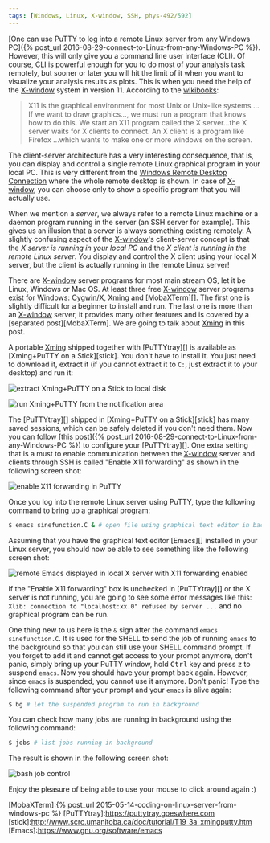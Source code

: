 ```yaml
---
tags: [Windows, Linux, X-window, SSH, phys-492/592]
---
```


[One can use PuTTY to log into a remote Linux server from any Windows PC]({% 
post_url 2016-08-29-connect-to-Linux-from-any-Windows-PC %}). However, this 
will only give you a command line user interface (CLI). Of course, CLI is 
powerful enough for you to do most of your analysis task remotely, but sooner 
or later you will hit the limit of it when you want to visualize your analysis 
results as plots. This is when you need the help of the [X-window][] system in 
version 11. According to the [wikibooks][X-window]:

> X11 is the graphical environment for most Unix or Unix-like systems ... If 
> we want to draw graphics..., we must run a program that knows how to do 
> this. We start an X11 program called the X server...the X server waits for X 
> clients to connect. An X client is a program like Firefox ...which wants to 
> make one or more windows on the screen.

The client-server architecture has a very interesting consequence, that is, 
you can display and control a single remote Linux graphical program in your 
local PC. This is very different from the [Windows Remote Desktop 
Connection][RDC] where the whole remote desktop is shown. In case of 
[X-window][], you can choose only to show a specific program that you will 
actually use.

When we mention a *server*, we always refer to a remote Linux machine or a 
daemon program running in the server (an SSH server for example). This gives 
us an illusion that a server is always something existing remotely. A slightly 
confusing aspect of the [X-window][]'s client-server concept is that the *X 
server is running in your local PC* and the *X client is running in the remote 
Linux server*. You display and control the X client using your local X server, 
but the client is actually running in the remote Linux server!

There are [X-window][] server programs for most main stream OS, let it be 
Linux, Windows or Mac OS. At least three free [X-window][] server programs 
exist for Windows: [Cygwin/X][], [Xming][] and [MobaXTerm][]. The first one is 
slightly difficult for a beginner to install and run. The last one is more 
than an [X-window][] server, it provides many other features and is covered by 
a [separated post][MobaXTerm]. We are going to talk about [Xming][] in this 
post.

A portable [Xming][] shipped together with [PuTTYtray][] is available as 
[Xming+PuTTY on a Stick][stick]. You don't have to install it. You just need 
to download it, extract it (if you cannot extract it to `C:`, just extract it 
to your desktop) and run it:

![extract Xming+PuTTY on a Stick to local disk]({{site.exa}}/extractXming.png)

![run Xming+PuTTY from the notification area]({{site.exa}}/runXmingPuTTY.png)

The [PuTTYtray][] shipped in [Xming+PuTTY on a Stick][stick] has many saved 
sessions, which can be safely deleted if you don't need them. Now you can 
follow [this post]({% post_url 2016-08-29-connect-to-Linux-from-any-Windows-PC 
%}) to configure your [PuTTYtray][]. One extra setting that is a must to 
enable communication between the [X-window][] server and clients through SSH 
is called "Enable X11 forwarding" as shown in the following screen shot:

![enable X11 forwarding in PuTTY]({{site.exa}}/EnableX11forwardingPuTTY.png)

Once you log into the remote Linux server using PuTTY, type the following 
command to bring up a graphical program:

``` bash
$ emacs sinefunction.C & # open file using graphical text editor in background
```

Assuming that you have the graphical text editor [Emacs][] installed in your 
Linux server, you should now be able to see something like the following 
screen shot:

![remote Emacs displayed in local X server with X11 forwarding 
enabled]({{site.exa}}/remoteEmacs.png)

If the "Enable X11 forwarding" box is unchecked in [PuTTYtray][] or the X 
server is not running, you are going to see some error messages like this: 
`Xlib: connection to "localhost:xx.0" refused by server ...` and no graphical 
program can be run.

One thing new to us here is the `&` sign after the command `emacs 
sinefunction.C`. It is used for the SHELL to send the job of running `emacs` 
to the background so that you can still use your SHELL command prompt. If you 
forget to add it and cannot get access to your prompt anymore, don't panic, 
simply bring up your PuTTY window, hold <kbd>Ctrl</kbd> key and press 
<kbd>z</kbd> to suspend `emacs`. Now you should have your prompt back again. 
However, since `emacs` is suspended, you cannot use it anymore. Don't panic! 
Type the following command after your prompt and your `emacs` is alive again:

``` bash
$ bg # let the suspended program to run in background
```

You can check how many jobs are running in background using the following 
command:

``` bash
$ jobs # list jobs running in background
```

The result is shown in the following screen shot:

![bash job control]({{site.exa}}/bashjobcontrol.png)

Enjoy the pleasure of being able to use your mouse to click around again :)

[X-window]:https://en.wikibooks.org/wiki/Guide_to_X11/Introduction
[RDC]:https://support.microsoft.com/en-us/help/17463/windows-7-connect-to-another-computer-remote-desktop-connection#1TC=windows-8
[Cygwin/X]:http://x.cygwin.com
[Xming]:https://sourceforge.net/projects/xming
[MobaXTerm]:{% post_url 2015-05-14-coding-on-linux-server-from-windows-pc %}
[PuTTYtray]:https://puttytray.goeswhere.com
[stick]:http://www.scrc.umanitoba.ca/doc/tutorial/T19_3a_xmingputty.htm
[Emacs]:https://www.gnu.org/software/emacs
